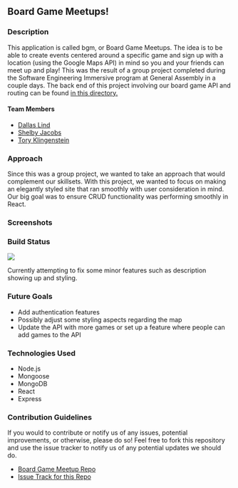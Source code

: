 ## Board Game Meetups!

### Description
This application is called bgm, or Board Game Meetups. The idea is to be able to create events centered around a specific game and sign up with a location (using the Google Maps API) in mind so you and your friends can meet up and play! This was the result of a group project completed during the Software Engineering Immersive program at General Assembly in a couple days. The back end of this project involving our board game API and routing can be found [in this directory.](https://github.com/shelbyvjacobs/game-meetup-api) 

#### Team Members 
- [Dallas Lind](https://github.com/DallasLind)
- [Shelby Jacobs](https://github.com/shelbyvjacobs)
- [Tory Klingenstein](https://github.com/torykling)

### Approach 
Since this was a group project, we wanted to take an approach that would complement our skillsets. With this project, we wanted to focus on making an elegantly styled site that ran smoothly with user consideration in mind. Our big goal was to ensure CRUD functionality was performing smoothly in React. 

### Screenshots

### Build Status
![](https://img.shields.io/badge/BUILD-IN%20PROGRESS-informational)

Currently attempting to fix some minor features such as description showing up and styling. 

### Future Goals
* Add authentication features
* Possibly adjust some styling aspects regarding the map
* Update the API with more games or set up a feature where people can add games to the API

### Technologies Used
* Node.js
* Mongoose
* MongoDB
* React 
* Express

### Contribution Guidelines
If you would to contribute or notify us of any issues, potential improvements, or otherwise, please do so! Feel free to fork this repository and use the issue tracker to notify us of any potential updates we should do.

* [Board Game Meetup Repo](https://github.com/torykling/game-meetup)
* [Issue Track for this Repo](https://github.com/torykling/game-meetup/issues)

